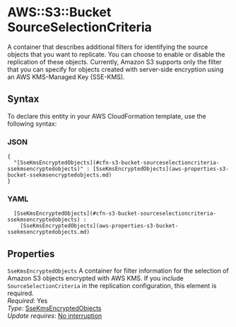 # AWS::S3::Bucket SourceSelectionCriteria<a name="aws-properties-s3-bucket-sourceselectioncriteria"></a>

A container that describes additional filters for identifying the source objects that you want to replicate\. You can choose to enable or disable the replication of these objects\. Currently, Amazon S3 supports only the filter that you can specify for objects created with server\-side encryption using an AWS KMS\-Managed Key \(SSE\-KMS\)\.

## Syntax<a name="aws-properties-s3-bucket-sourceselectioncriteria-syntax"></a>

To declare this entity in your AWS CloudFormation template, use the following syntax:

### JSON<a name="aws-properties-s3-bucket-sourceselectioncriteria-syntax.json"></a>

```
{
  "[SseKmsEncryptedObjects](#cfn-s3-bucket-sourceselectioncriteria-ssekmsencryptedobjects)" : [SseKmsEncryptedObjects](aws-properties-s3-bucket-ssekmsencryptedobjects.md)
}
```

### YAML<a name="aws-properties-s3-bucket-sourceselectioncriteria-syntax.yaml"></a>

```
﻿  [SseKmsEncryptedObjects](#cfn-s3-bucket-sourceselectioncriteria-ssekmsencryptedobjects) : 
    [SseKmsEncryptedObjects](aws-properties-s3-bucket-ssekmsencryptedobjects.md)
```

## Properties<a name="aws-properties-s3-bucket-sourceselectioncriteria-properties"></a>

`SseKmsEncryptedObjects`  <a name="cfn-s3-bucket-sourceselectioncriteria-ssekmsencryptedobjects"></a>
 A container for filter information for the selection of Amazon S3 objects encrypted with AWS KMS\. If you include `SourceSelectionCriteria` in the replication configuration, this element is required\.   
*Required*: Yes  
*Type*: [SseKmsEncryptedObjects](aws-properties-s3-bucket-ssekmsencryptedobjects.md)  
*Update requires*: [No interruption](https://docs.aws.amazon.com/AWSCloudFormation/latest/UserGuide/using-cfn-updating-stacks-update-behaviors.html#update-no-interrupt)